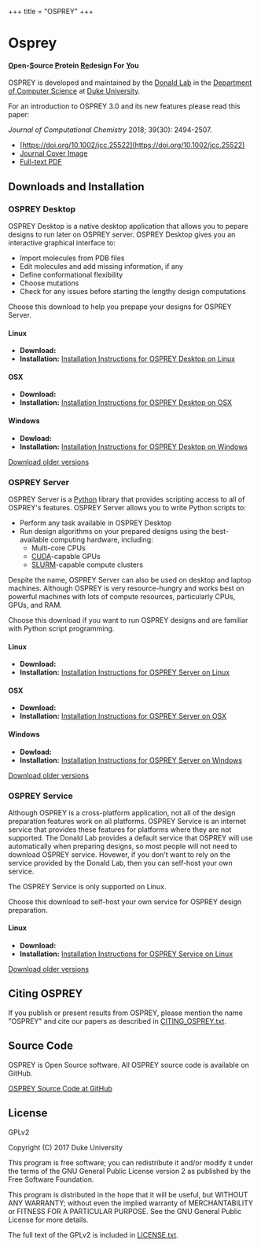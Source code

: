 +++
title = "OSPREY"
+++


# Osprey

<!--
use raw HTML here, since apparently markdown doesn't have any markup for underlines
-->
<style>
    .u {
        text-decoration: underline;
    }
</style>
<h4>
    <span class="u">O</span>pen-<span class="u">S</span>ource
    <span class="u">P</span>rotein
    <span class="u">Re</span>design
    For
    <span class="u">Y</span>ou
</h4>

OSPREY is developed and maintained by the [Donald Lab][dlab] in the
[Department of Computer Science][dukecs] at [Duke University][duke].

[dlab]: http://www.cs.duke.edu/donaldlab/home.php
[dukecs]: http://www.cs.duke.edu/
[duke]: https://www.duke.edu/

For an introduction to OSPREY 3.0 and its new features please read this paper:

*Journal of Computational Chemistry* 2018; 39(30): 2494-2507.
 * [https://doi.org/10.1002/jcc.25522](https://doi.org/10.1002/jcc.25522) 
 * [Journal Cover Image](http://www.cs.duke.edu/brd/papers/jcc18-osprey3point0/cover-jcc.25043.pdf)
 * [Full-text PDF](http://www.cs.duke.edu/brd/papers/jcc18-osprey3point0/jcc18-osprey-donald.pdf)


## Downloads and Installation

### OSPREY Desktop

OSPREY Desktop is a native desktop application that allows you to pepare designs to run later
on OSPREY server. OSPREY Desktop gives you an interactive graphical interface to:
 * Import molecules from PDB files
 * Edit molecules and add missing information, if any
 * Define conformational flexibility
 * Choose mutations
 * Check for any issues before starting the lengthy design computations

Choose this download to help you prepape your designs for OSPREY Server.

<!-- these <span> HTML tags' contents are auto-generated. if you edit them manually, your changes will be lost -->

#### Linux
* **Download:** <span id="download/desktop/linux/latest"></span>
* **Installation:** [Installation Instructions for OSPREY Desktop on Linux](install/desktop-linux)

#### OSX
* **Download:** <span id="download/desktop/osx/latest"></span>
* **Installation:** [Installation Instructions for OSPREY Desktop on OSX](install/desktop-osx)

#### Windows
* **Dowload:** <span id="download/desktop/windows/latest"></span>
* **Installation:** [Installation Instructions for OSPREY Desktop on Windows](install/desktop-windows)


[Download older versions](install/versions/#osprey-desktop)


### OSPREY Server

OSPREY Server is a [Python][python] library that provides scripting access to all of OSPREY's features.
OSPREY Server allows you to write Python scripts to:
 * Perform any task available in OSPREY Desktop
 * Run design algorithms on your prepared designs using the best-available computing hardware, including:
   * Multi-core CPUs
   * [CUDA][cuda]-capable GPUs
   * [SLURM][slurm]-capable compute clusters

[python]: https://www.python.org/
[cuda]: http://www.nvidia.com/cuda
[slurm]: https://slurm.schedmd.com/overview.html

Despite the name, OSPREY Server can also be used on desktop and laptop machines.
Although OSPREY is very resource-hungry and works best on powerful machines with lots of compute resources,
particularly CPUs, GPUs, and RAM.

Choose this download if you want to run OSPREY designs and are familiar with Python script programming.

<!-- these <span> HTML tags' contents are auto-generated. if you edit them manually, your changes will be lost -->

#### Linux
 * **Download:** <span id="download/server/linux/latest"></span>
 * **Installation:** [Installation Instructions for OSPREY Server on Linux](install/server-linux)

#### OSX
 * **Download:** <span id="download/server/osx/latest"></span>
 * **Installation:** [Installation Instructions for OSPREY Server on OSX](install/server-osx)

#### Windows
 * **Dowload:** <span id="download/server/windows/latest"></span>
 * **Installation:** [Installation Instructions for OSPREY Server on Windows](install/server-windows)


[Download older versions](install/versions/#osprey-server)


### OSPREY Service

Although OSPREY is a cross-platform application, not all of the design preparation features work on all platforms.
OSPREY Service is an internet service that provides these features for platforms where they are not supported.
The Donald Lab provides a default service that OSPREY will use automatically when preparing designs, so
most people will not need to download OSPREY service. Hovewer, if you don't want to rely on the service
provided by the Donald Lab, then you can self-host your own service.

The OSPREY Service is only supported on Linux.

Choose this download to self-host your own service for OSPREY design preparation.

<!-- these <span> HTML tags' contents are auto-generated. if you edit them manually, your changes will be lost -->

#### Linux
* **Download:** <span id="download/service-docker/linux/latest"></span>
* **Installation:** [Installation Instructions for OSPREY Service on Linux](install/service-docker-linux)


[Download older versions](install/versions/#osprey-service)


## Citing OSPREY

If you publish or present results from OSPREY, please mention the name "OSPREY"
and cite our papers as described in [CITING_OSPREY.txt][citing].

[citing]: https://github.com/donaldlab/OSPREY3/blob/main/CITING_OSPREY.txt


## Source Code

OSPREY is Open Source software. All OSPREY source code is available on GitHub.

[OSPREY Source Code at GitHub](https://github.com/donaldlab/OSPREY3)


## License

GPLv2

Copyright (C) 2017 Duke University

This program is free software; you can redistribute it and/or modify it under the terms of the
GNU General Public License version 2 as published by the Free Software Foundation.

This program is distributed in the hope that it will be useful, but WITHOUT ANY WARRANTY;
without even the implied warranty of MERCHANTABILITY or FITNESS FOR A PARTICULAR PURPOSE.
See the GNU General Public License for more details.

The full text of the GPLv2 is included in [LICENSE.txt][license].

[license]: https://github.com/donaldlab/OSPREY3/blob/main/LICENSE.txt

